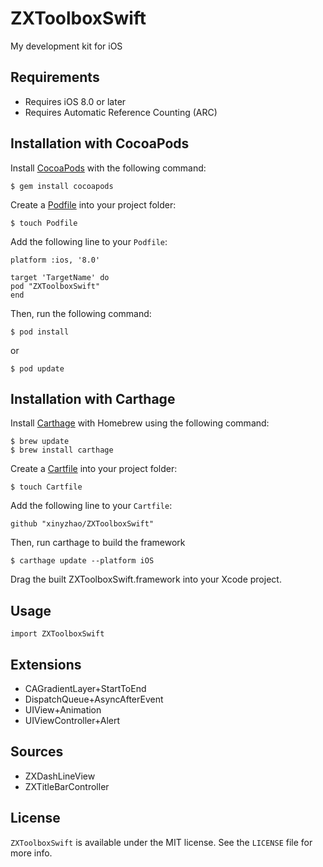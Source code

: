 # ZXToolboxSwift
My development kit for iOS

## Requirements

* Requires iOS 8.0 or later
* Requires Automatic Reference Counting (ARC)

## Installation with CocoaPods

Install [CocoaPods](http://cocoapods.org/) with the following command:

```
$ gem install cocoapods
```

Create a [Podfile](http://guides.cocoapods.org/using/the-podfile.html) into your project folder:

```
$ touch Podfile
```

Add the following line to your `Podfile`:

```
platform :ios, '8.0'

target 'TargetName' do
pod "ZXToolboxSwift"
end
```

Then, run the following command:

```
$ pod install
```

or

```
$ pod update
```

## Installation with Carthage

Install [Carthage](https://github.com/Carthage/Carthage) with Homebrew using the following command:

```
$ brew update
$ brew install carthage
```

Create a [Cartfile](https://github.com/Carthage/Carthage/blob/master/Documentation/Artifacts.md#cartfile) into your project folder:

```
$ touch Cartfile
```

Add the following line to your `Cartfile`:

```
github "xinyzhao/ZXToolboxSwift"
```

Then, run carthage to build the framework

```
$ carthage update --platform iOS
```

Drag the built ZXToolboxSwift.framework into your Xcode project.

## Usage

```
import ZXToolboxSwift
```

## Extensions

* CAGradientLayer+StartToEnd
* DispatchQueue+AsyncAfterEvent
* UIView+Animation
* UIViewController+Alert

## Sources

* ZXDashLineView
* ZXTitleBarController

## License

`ZXToolboxSwift` is available under the MIT license. See the `LICENSE` file for more info.
